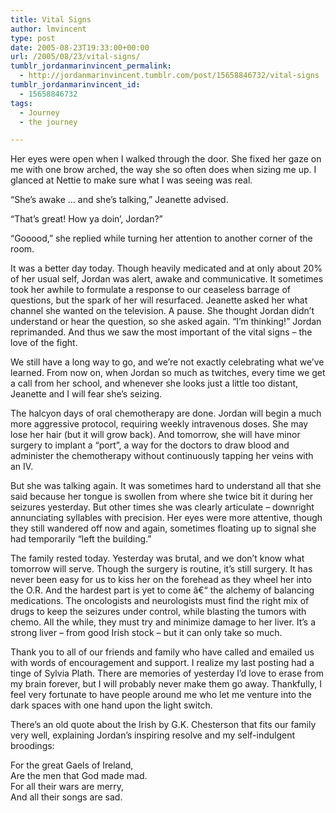 ```yaml
---
title: Vital Signs
author: lmvincent
type: post
date: 2005-08-23T19:33:00+00:00
url: /2005/08/23/vital-signs/
tumblr_jordanmarinvincent_permalink:
  - http://jordanmarinvincent.tumblr.com/post/15658846732/vital-signs
tumblr_jordanmarinvincent_id:
  - 15658846732
tags:
  - Journey
  - the journey

---
```

Her eyes were open when I walked through the door. She fixed her gaze on me with one brow arched, the way she so often does when sizing me up. I glanced at Nettie to make sure what I was seeing was real.

&ldquo;She&rsquo;s awake &hellip; and she&rsquo;s talking,&rdquo; Jeanette advised.

&ldquo;That&rsquo;s great! How ya doin&rsquo;, Jordan?&rdquo;

&ldquo;Gooood,&rdquo; she replied while turning her attention to another corner of the room.

It was a better day today. Though heavily medicated and at only about 20% of her usual self, Jordan was alert, awake and communicative. It sometimes took her awhile to formulate a response to our ceaseless barrage of questions, but the spark of her will resurfaced. Jeanette asked her what channel she wanted on the television. A pause. She thought Jordan didn&rsquo;t understand or hear the question, so she asked again. &ldquo;I&rsquo;m thinking!&rdquo; Jordan reprimanded. And thus we saw the most important of the vital signs &ndash; the love of the fight.<a name="more"></a>

We still have a long way to go, and we&rsquo;re not exactly celebrating what we&rsquo;ve learned. From now on, when Jordan so much as twitches, every time we get a call from her school, and whenever she looks just a little too distant, Jeanette and I will fear she&rsquo;s seizing.

The halcyon days of oral chemotherapy are done. Jordan will begin a much more aggressive protocol, requiring weekly intravenous doses. She may lose her hair (but it will grow back). And tomorrow, she will have minor surgery to implant a &ldquo;port&rdquo;, a way for the doctors to draw blood and administer the chemotherapy without continuously tapping her veins with an IV.

But she was talking again. It was sometimes hard to understand all that she said because her tongue is swollen from where she twice bit it during her seizures yesterday. But other times she was clearly articulate &#8211; downright annunciating syllables with precision. Her eyes were more attentive, though they still wandered off now and again, sometimes floating up to signal she had temporarily &ldquo;left the building.&rdquo;

The family rested today. Yesterday was brutal, and we don&rsquo;t know what tomorrow will serve. Though the surgery is routine, it&rsquo;s still surgery. It has never been easy for us to kiss her on the forehead as they wheel her into the O.R. And the hardest part is yet to come â€“ the alchemy of balancing medications. The oncologists and neurologists must find the right mix of drugs to keep the seizures under control, while blasting the tumors with chemo. All the while, they must try and minimize damage to her liver. It&rsquo;s a strong liver &ndash; from good Irish stock &ndash; but it can only take so much.

Thank you to all of our friends and family who have called and emailed us with words of encouragement and support. I realize my last posting had a tinge of Sylvia Plath. There are memories of yesterday I&rsquo;d love to erase from my brain forever, but I will probably never make them go away. Thankfully, I feel very fortunate to have people around me who let me venture into the dark spaces with one hand upon the light switch.

There&rsquo;s an old quote about the Irish by G.K. Chesterson that fits our family very well, explaining Jordan&rsquo;s inspiring resolve and my self-indulgent broodings:

For the great Gaels of Ireland,  
Are the men that God made mad.  
For all their wars are merry,  
And all their songs are sad.

<div class="blogger-post-footer">
  <img loading="lazy" width="1" height="1" src="https://blogger.googleusercontent.com/tracker/9039099668816362935-5785717572900070452?l=jordansjourney2.blogspot.com" alt="" />
</div>